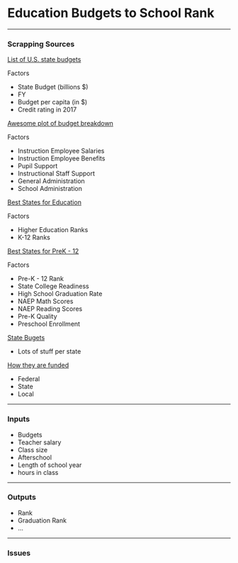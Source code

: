
# Education Budgets to School Rank

___

### Scrapping Sources

[List of U.S. state budgets](https://en.wikipedia.org/wiki/List_of_U.S._state_budgets)

Factors

* State	Budget (billions $)
* FY	
* Budget per capita (in $)	
* Credit rating in 2017

[Awesome plot of budget breakdown](https://plot.ly/~governing/728/instruction-employee-salaries-instruction-employee-benefits-pupil-support-instru/#code)

Factors

* Instruction Employee Salaries
* Instruction Employee Benefits
* Pupil Support
* Instructional Staff Support
* General Administration
* School Administration

[Best States for Education](https://www.usnews.com/news/best-states/rankings/education)

Factors

* Higher Education Ranks
* K-12 Ranks

[Best States for PreK - 12](https://www.usnews.com/news/best-states/rankings/education/prek-12)

Factors

* Pre-K - 12 Rank	
* State College Readiness	
* High School Graduation Rate	
* NAEP Math Scores	
* NAEP Reading Scores	
* Pre-K Quality
* Preschool Enrollment

[State Bugets](https://ballotpedia.org/State_budget_and_finance_pages)

* Lots of stuff per state

[How they are funded](https://www.vox.com/policy-and-politics/2018/3/9/17100404/teacher-salary-underpaid-database)

* Federal
* State
* Local


___

### Inputs

* Budgets
* Teacher salary
* Class size
* Afterschool
* Length of school year
* hours in class

___

### Outputs

* Rank
* Graduation Rank
* ...


___

### Issues

